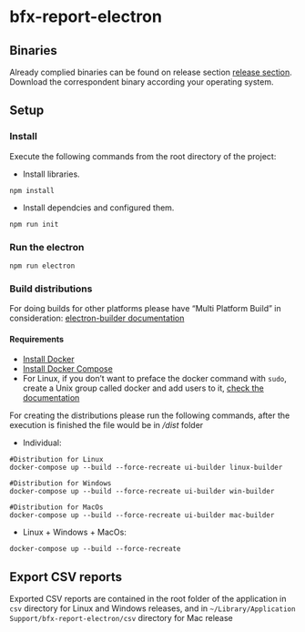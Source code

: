 # bfx-report-electron

## Binaries

Already complied binaries can be found on release section [release section](https://github.com/bitfinexcom/bfx-report-electron/releases). </br>
Download the correspondent binary according your operating system.</br>  

## Setup

### Install

Execute the following commands from the root directory of the project:

- Install libraries.

```console
npm install
```

- Install dependcies and configured them.

```console
npm run init
```

### Run the electron

```console
npm run electron
```

### Build distributions

For doing builds for other platforms please have “Multi Platform Build” in consideration: [electron-builder documentation](https://www.electron.build/multi-platform-build)

#### Requirements

- [Install Docker](https://docs.docker.com/engine/install)
- [Install Docker Compose](https://docs.docker.com/compose/install/#install-compose-on-linux-systems)
- For Linux, if you don’t want to preface the docker command with `sudo`, create a Unix group called docker and add users to it, [check the documentation](https://docs.docker.com/engine/install/linux-postinstall)

For creating the distributions please run the following commands, after the execution is finished the file would be in */dist* folder

- Individual:

```console
#Distribution for Linux
docker-compose up --build --force-recreate ui-builder linux-builder

#Distribution for Windows
docker-compose up --build --force-recreate ui-builder win-builder

#Distribution for MacOs
docker-compose up --build --force-recreate ui-builder mac-builder
```

- Linux + Windows + MacOs:

```console
docker-compose up --build --force-recreate
```

## Export CSV reports

Exported CSV reports are contained in the root folder of the application in `csv` directory for Linux and Windows releases, and in `~/Library/Application Support/bfx-report-electron/csv` directory for Mac release
